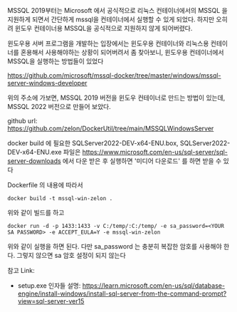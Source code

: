  MSSQL 2019부터는 Microsoft 에서 공식적으로 리눅스 컨테이너에서의 MSSQL 을 지원하게 되면서 간단하게 mssql을 컨테이너에서 실행할 수 있게 되었다. 하지만 오히려 윈도우 컨테이너용 MSSQL을 공식적으로 지원하지 않게 되어버렸다.
 
 윈도우용 서버 프로그램을 개발하는 입장에서는 윈도우용 컨테이너와 리눅스용 컨테이너를 혼용해서 사용해야하는 상황이 되어버려서 좀 찾아보니, 윈도우용 컨테이너에서 MSSQL을 실행하는 방법들이 있었다

 https://github.com/microsoft/mssql-docker/tree/master/windows/mssql-server-windows-developer 

 위의 주소에 가보면, MSSQL 2019 버전을 윈도우 컨테이너로 만드는 방법이 있는데, MSSQL 2022 버전으로 만들어 보았다.

 github url: https://github.com/zelon/DockerUtil/tree/main/MSSQLWindowsServer

 docker build 에 필요한 SQLServer2022-DEV-x64-ENU.box, SQLServer2022-DEV-x64-ENU.exe 파일은 https://www.microsoft.com/en-us/sql-server/sql-server-downloads 에서 다운 받은 후 실행하면 '미디어 다운로드' 를 하면 받을 수 있다

 Dockerfile 의 내용에 따라서

    docker build -t mssql-win-zelon .

 위와 같이 빌드를 하고

    docker run -d -p 1433:1433 -v C:/temp/:C:/temp/ -e sa_password=<YOUR SA PASSWORD> -e ACCEPT_EULA=Y -e mssql-win-zelon

 위와 같이 실행을 하면 된다. 다만 sa_password 는 충분히 복잡한 암호를 사용해야 한다. 그렇지 않으면 sa 암호 설정이 되지 않는다


참고 Link:
 * setup.exe 인자들 설명: https://learn.microsoft.com/en-us/sql/database-engine/install-windows/install-sql-server-from-the-command-prompt?view=sql-server-ver15
 
 